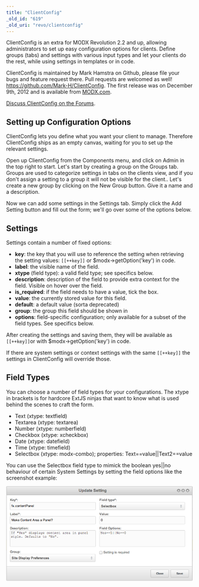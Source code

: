 ```yaml
---
title: "ClientConfig"
_old_id: "619"
_old_uri: "revo/clientconfig"
---
```


ClientConfig is an extra for MODX Revolution 2.2 and up, allowing administrators to set up easy configuration options for clients. Define groups (tabs) and settings with various input types and let your clients do the rest, while using settings in templates or in code.

ClientConfig is maintained by Mark Hamstra on Github, please file your bugs and feature request there. Pull requests are welcomed as well! <https://github.com/Mark-H/ClientConfig>. The first release was on December 9th, 2012 and is available from [MODX.com](http://modx.com/extras/package/clientconfig).

[Discuss ClientConfig on the Forums](http://forums.modx.com/thread/81490/clientconfig-custom-configuration-cmp-for-clients#dis-post-449423).

## Setting up Configuration Options

ClientConfig lets you define what you want your client to manage. Therefore ClientConfig ships as an empty canvas, waiting for you to set up the relevant settings.

Open up ClientConfig from the Components menu, and click on Admin in the top right to start. Let's start by creating a group on the Groups tab. Groups are used to categorize settings in tabs on the clients view, and if you don't assign a setting to a group it will not be visible for the client.. Let's create a new group by clicking on the New Group button. Give it a name and a description.

Now we can add some settings in the Settings tab. Simply click the Add Setting button and fill out the form; we'll go over some of the options below.

## Settings

Settings contain a number of fixed options:

- **key**: the key that you will use to reference the setting when retrieving the setting values: `[[++key]]` or $modx->getOption('key') in code.
- **label**: the visible name of the field.
- **xtype** (field type): a valid field type; see specifics below.
- **description**: description of the field to provide extra context for the field. Visible on hover over the field.
- **is\_required**: if the field needs to have a value, tick the box.
- **value**: the currently stored value for this field.
- **default**: a default value (sorta deprecated)
- **group**: the group this field should be shown in
- **options**: field-specific configuration; only available for a subset of the field types. See specifics below.

After creating the settings and saving them, they will be available as `[[++key]]`or with $modx->getOption('key') in code.

If there are system settings or context settings with the same `[[++key]]` the settings in ClientConfig will override those.

## Field Types

You can choose a number of field types for your configurations. The xtype in brackets is for hardcore ExtJS ninjas that want to know what is used behind the scenes to craft the form.

- Text (xtype: textfield)
- Textarea (xtype: textarea)
- Number (xtype: numberfield)
- Checkbox (xtype: xcheckbox)
- Date (xtype: datefield)
- Time (xtype: timefield)
- Selectbox (xtype: modx-combo); properties: Text==value||Text2==value

You can use the Selectbox field type to mimick the boolean yes||no behaviour of certain System Settings by setting the field options like the screenshot example:

![](screen+shot+2012-12-10+at+10.40.42+am.png)
